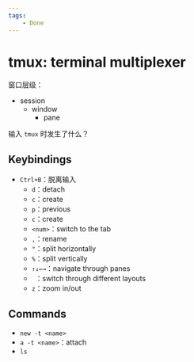 ```yaml
---
tags:
    - Done
---
```


# tmux: terminal multiplexer

窗口层级：

-   session
    -   window
        -   pane

输入 `tmux` 时发生了什么？

## Keybindings

-   `Ctrl+B`：脱离输入
    -   `d`：detach
    -   `c`：create
    -   `p`：previous
    -   `c`：create
    -   `<num>`：switch to the tab
    -   `,`：rename
    -   `"`：split horizontally
    -   `%`：split vertically
    -   `↑↓←→`：navigate through panes
    -   ` `：switch through different layouts
    -   `z`：zoom in/out

## Commands

-   `new -t <name>`
-   `a -t <name>`：attach
-   `ls`
